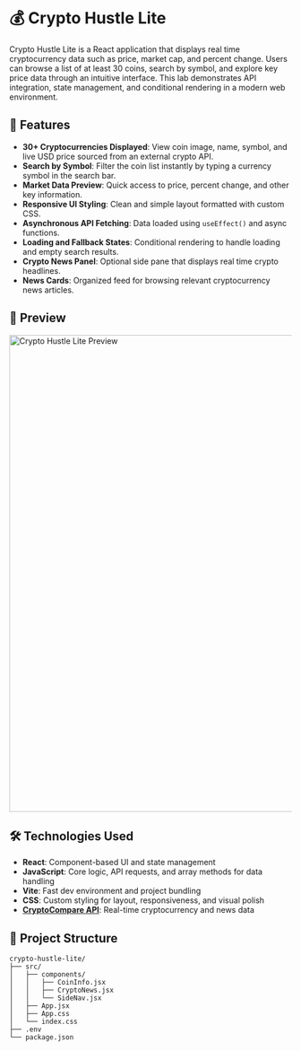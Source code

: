 # 💰 Crypto Hustle Lite
Crypto Hustle Lite is a React application that displays real time cryptocurrency data such as price, market cap, and percent change. Users can browse a list of at least 30 coins, search by symbol, and explore key price data through an intuitive interface. This lab demonstrates API integration, state management, and conditional rendering in a modern web environment.

## 🚀 Features
- **30+ Cryptocurrencies Displayed**: View coin image, name, symbol, and live USD price sourced from an external crypto API.
- **Search by Symbol**: Filter the coin list instantly by typing a currency symbol in the search bar.
- **Market Data Preview**: Quick access to price, percent change, and other key information.
- **Responsive UI Styling**: Clean and simple layout formatted with custom CSS.
- **Asynchronous API Fetching**: Data loaded using `useEffect()` and async functions.
- **Loading and Fallback States**: Conditional rendering to handle loading and empty search results.
- **Crypto News Panel**: Optional side pane that displays real time crypto headlines.
- **News Cards**: Organized feed for browsing relevant cryptocurrency news articles.

## 📸 Preview
<img src="./public/preview.gif" alt="Crypto Hustle Lite Preview" width="850"/>

## 🛠️ Technologies Used
- **React**: Component-based UI and state management
- **JavaScript**: Core logic, API requests, and array methods for data handling
- **Vite**: Fast dev environment and project bundling
- **CSS**: Custom styling for layout, responsiveness, and visual polish
- **[CryptoCompare API](https://min-api.cryptocompare.com/)**: Real-time cryptocurrency and news data

## 📁 Project Structure
```
crypto-hustle-lite/
├── src/
│   ├── components/
│   │   ├── CoinInfo.jsx
│   │   ├── CryptoNews.jsx
│   │   └── SideNav.jsx
│   ├── App.jsx
│   ├── App.css
│   └── index.css
├── .env
└── package.json
```